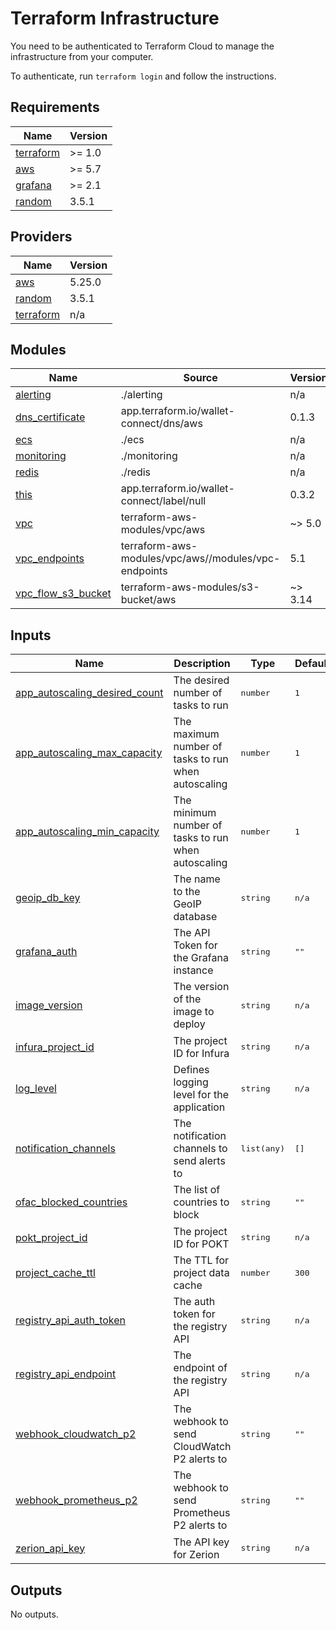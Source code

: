 # Terraform Infrastructure

You need to be authenticated to Terraform Cloud to manage the infrastructure
from your computer.

To authenticate, run `terraform login` and follow the instructions.

<!-- BEGIN_TF_DOCS -->

## Requirements

| Name | Version |
|------|---------|
| <a name="requirement_terraform"></a> [terraform](#requirement\_terraform) | >= 1.0 |
| <a name="requirement_aws"></a> [aws](#requirement\_aws) | >= 5.7 |
| <a name="requirement_grafana"></a> [grafana](#requirement\_grafana) | >= 2.1 |
| <a name="requirement_random"></a> [random](#requirement\_random) | 3.5.1 |
## Providers

| Name | Version |
|------|---------|
| <a name="provider_aws"></a> [aws](#provider\_aws) | 5.25.0 |
| <a name="provider_random"></a> [random](#provider\_random) | 3.5.1 |
| <a name="provider_terraform"></a> [terraform](#provider\_terraform) | n/a |
## Modules

| Name | Source | Version |
|------|--------|---------|
| <a name="module_alerting"></a> [alerting](#module\_alerting) | ./alerting | n/a |
| <a name="module_dns_certificate"></a> [dns\_certificate](#module\_dns\_certificate) | app.terraform.io/wallet-connect/dns/aws | 0.1.3 |
| <a name="module_ecs"></a> [ecs](#module\_ecs) | ./ecs | n/a |
| <a name="module_monitoring"></a> [monitoring](#module\_monitoring) | ./monitoring | n/a |
| <a name="module_redis"></a> [redis](#module\_redis) | ./redis | n/a |
| <a name="module_this"></a> [this](#module\_this) | app.terraform.io/wallet-connect/label/null | 0.3.2 |
| <a name="module_vpc"></a> [vpc](#module\_vpc) | terraform-aws-modules/vpc/aws | ~> 5.0 |
| <a name="module_vpc_endpoints"></a> [vpc\_endpoints](#module\_vpc\_endpoints) | terraform-aws-modules/vpc/aws//modules/vpc-endpoints | 5.1 |
| <a name="module_vpc_flow_s3_bucket"></a> [vpc\_flow\_s3\_bucket](#module\_vpc\_flow\_s3\_bucket) | terraform-aws-modules/s3-bucket/aws | ~> 3.14 |

## Inputs
| Name | Description | Type | Default | Required |
|------|-------------|------|---------|:--------:|
| <a name="input_app_autoscaling_desired_count"></a> [app\_autoscaling\_desired\_count](#input\_app\_autoscaling\_desired\_count) | The desired number of tasks to run |  <pre lang="json">number</pre> |  <pre lang="json">1</pre> |  no |
| <a name="input_app_autoscaling_max_capacity"></a> [app\_autoscaling\_max\_capacity](#input\_app\_autoscaling\_max\_capacity) | The maximum number of tasks to run when autoscaling |  <pre lang="json">number</pre> |  <pre lang="json">1</pre> |  no |
| <a name="input_app_autoscaling_min_capacity"></a> [app\_autoscaling\_min\_capacity](#input\_app\_autoscaling\_min\_capacity) | The minimum number of tasks to run when autoscaling |  <pre lang="json">number</pre> |  <pre lang="json">1</pre> |  no |
| <a name="input_geoip_db_key"></a> [geoip\_db\_key](#input\_geoip\_db\_key) | The name to the GeoIP database |  <pre lang="json">string</pre> |  <pre lang="json">n/a</pre> |  yes |
| <a name="input_grafana_auth"></a> [grafana\_auth](#input\_grafana\_auth) | The API Token for the Grafana instance |  <pre lang="json">string</pre> |  <pre lang="json">""</pre> |  no |
| <a name="input_image_version"></a> [image\_version](#input\_image\_version) | The version of the image to deploy |  <pre lang="json">string</pre> |  <pre lang="json">n/a</pre> |  yes |
| <a name="input_infura_project_id"></a> [infura\_project\_id](#input\_infura\_project\_id) | The project ID for Infura |  <pre lang="json">string</pre> |  <pre lang="json">n/a</pre> |  yes |
| <a name="input_log_level"></a> [log\_level](#input\_log\_level) | Defines logging level for the application |  <pre lang="json">string</pre> |  <pre lang="json">n/a</pre> |  yes |
| <a name="input_notification_channels"></a> [notification\_channels](#input\_notification\_channels) | The notification channels to send alerts to |  <pre lang="json">list(any)</pre> |  <pre lang="json">[]</pre> |  no |
| <a name="input_ofac_blocked_countries"></a> [ofac\_blocked\_countries](#input\_ofac\_blocked\_countries) | The list of countries to block |  <pre lang="json">string</pre> |  <pre lang="json">""</pre> |  no |
| <a name="input_pokt_project_id"></a> [pokt\_project\_id](#input\_pokt\_project\_id) | The project ID for POKT |  <pre lang="json">string</pre> |  <pre lang="json">n/a</pre> |  yes |
| <a name="input_project_cache_ttl"></a> [project\_cache\_ttl](#input\_project\_cache\_ttl) | The TTL for project data cache |  <pre lang="json">number</pre> |  <pre lang="json">300</pre> |  no |
| <a name="input_registry_api_auth_token"></a> [registry\_api\_auth\_token](#input\_registry\_api\_auth\_token) | The auth token for the registry API |  <pre lang="json">string</pre> |  <pre lang="json">n/a</pre> |  yes |
| <a name="input_registry_api_endpoint"></a> [registry\_api\_endpoint](#input\_registry\_api\_endpoint) | The endpoint of the registry API |  <pre lang="json">string</pre> |  <pre lang="json">n/a</pre> |  yes |
| <a name="input_webhook_cloudwatch_p2"></a> [webhook\_cloudwatch\_p2](#input\_webhook\_cloudwatch\_p2) | The webhook to send CloudWatch P2 alerts to |  <pre lang="json">string</pre> |  <pre lang="json">""</pre> |  no |
| <a name="input_webhook_prometheus_p2"></a> [webhook\_prometheus\_p2](#input\_webhook\_prometheus\_p2) | The webhook to send Prometheus P2 alerts to |  <pre lang="json">string</pre> |  <pre lang="json">""</pre> |  no |
| <a name="input_zerion_api_key"></a> [zerion\_api\_key](#input\_zerion\_api\_key) | The API key for Zerion |  <pre lang="json">string</pre> |  <pre lang="json">n/a</pre> |  yes |
## Outputs

No outputs.


<!-- END_TF_DOCS -->
